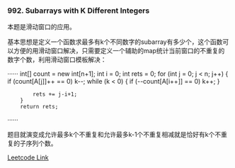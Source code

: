 ### 992. Subarrays with K Different Integers

本题是滑动窗口的应用。

基本思想是定义一个函数求最多有k个不同数字的subarray有多少个，这个函数可以方便的用滑动窗口解决，只需要定义一个辅助的map统计当前窗口的不重复的数字个数，利用滑动窗口模板解决：

······
        int[] count = new int[n+1];
        int i = 0;
        int rets = 0;
        for (int j = 0; j < n; j++) {
            if (count[A[j]]++ == 0) k--;
            while (k < 0) {
                if (--count[A[i++]] == 0) k++;
            }
            
            rets += j-i+1;
        }
        return rets;
······

题目就演变成允许最多k个不重复和允许最多k-1个不重复相减就是恰好有k个不重复的子序列个数。

[Leetcode Link](https://leetcode.com/problems/subarrays-with-k-different-integers/)
